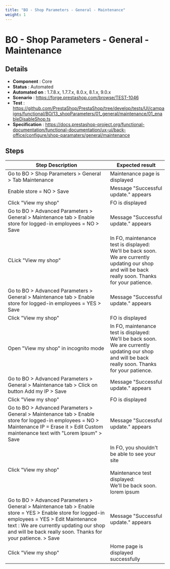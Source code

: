 ```yaml
---
title: "BO - Shop Parameters - General - Maintenance"
weight: 1
---
```


# BO - Shop Parameters - General - Maintenance
## Details
* **Component** : Core
* **Status** : Automated
* **Automated on** : 1.7.8.x, 1.7.7.x, 8.0.x, 8.1.x, 9.0.x
* **Scenario** : https://forge.prestashop.com/browse/TEST-1046
* **Test** : https://github.com/PrestaShop/PrestaShop/tree/develop/tests/UI/campaigns/functional/BO/13_shopParameters/01_general/maintenance/01_enableDisableShop.ts
* **Specification** : https://docs.prestashop-project.org/functional-documentation/functional-documentation/ux-ui/back-office/configure/shop-paramaters/general/maintenance

## Steps
| Step Description | Expected result |
| ----- | ----- |
| Go to BO > Shop Parameters > General > Tab Maintenance | Maintenance page is displayed |
| Enable store = NO > Save | Message "Successful update." appears |
| Click "View my shop" | FO is displayed |
| Go to BO > Advanced Parameters > General > Maintenance tab > Enable store for logged-in employees = NO > Save | Message "Successful update." appears |
| CLick "View my shop" | In FO, maintenance test is displayed:<br>We'll be back soon.<br>We are currently updating our shop and will be back really soon. Thanks for your patience. |
| Go to BO > Advanced Parameters > General > Maintenance tab > Enable store for logged-in employees = YES > Save | Message "Successful update." appears |
| Click "View my shop" | FO is displayed |
| Open "View my shop" in incognito mode | In FO, maintenance test is displayed:<br>We'll be back soon.<br>We are currently updating our shop and will be back really soon. Thanks for your patience. |
| Go to BO > Advanced Parameters > General > Maintenance tab > Click on button Add my IP > Save | Message "Successful update." appears |
| Click "View my shop" | FO is displayed |
| Go to BO > Advanced Parameters > General > Maintenance tab > Enable store for logged-in employees = NO > Maintenance IP = Erase it > Edit Custom maintenance text with "Lorem Ipsum" > Save | Message "Successful update." appears |
| Click "View my shop" | In FO, you shouldn't be able to see your site<br><br>Maintenance test displayed:<br>We'll be back soon.<br>lorem ipsum |
| Go to BO > Advanced Parameters > General > Maintenance tab > Enable store = YES > Enable store for logged-in employees = YES > Edit Maintenance text : We are currently updating our shop and will be back really soon. Thanks for your patience. > Save | Message "Successful update." appears |
| Click "View my shop" | Home page is displayed successfully |
